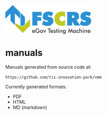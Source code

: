 ![](User-Guide/pics/fscrs.png)

manuals
=======

Manuals generated from source code at:

`https://github.com/tis-innovation-park/vmm`

Currently generated formats:
* PDF 
* HTML
* MD (markdown)

